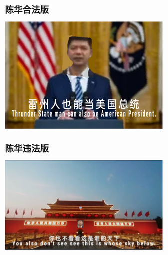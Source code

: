 # 陈华合法版
![](https://github.com/D4rKCN/D4rKCN/blob/main/ChenhuaShaBi002.png)
# 陈华违法版
![](https://github.com/D4rKCN/D4rKCN/blob/main/ChenhuaShaBi001.png)
